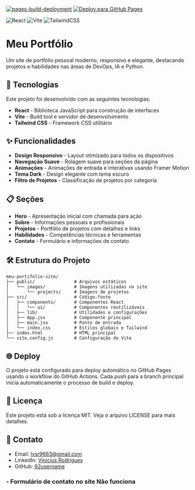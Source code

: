 [![pages-build-deployment](https://github.com/92username/meu-portifolio-site/actions/workflows/pages/pages-build-deployment/badge.svg)](https://github.com/92username/meu-portifolio-site/actions/workflows/pages/pages-build-deployment) [![Deploy para GitHub Pages](https://github.com/92username/meu-portifolio-site/actions/workflows/deploy.yml/badge.svg)](https://github.com/92username/meu-portifolio-site/actions/workflows/deploy.yml) 

![React](https://img.shields.io/badge/react-%2320232a.svg?style=for-the-badge&logo=react&logoColor=%2361DAFB) ![Vite](https://img.shields.io/badge/vite-%23646CFF.svg?style=for-the-badge&logo=vite&logoColor=white) ![TailwindCSS](https://img.shields.io/badge/tailwindcss-%2338B2AC.svg?style=for-the-badge&logo=tailwind-css&logoColor=white)

# Meu Portfólio

Um site de portfólio pessoal moderno, responsivo e elegante, destacando projetos e habilidades nas áreas de DevOps, IA e Python.

## 🚀 Tecnologias

Este projeto foi desenvolvido com as seguintes tecnologias:

- **React** - Biblioteca JavaScript para construção de interfaces
- **Vite** - Build tool e servidor de desenvolvimento
- **Tailwind CSS** - Framework CSS utilitário

## ✨ Funcionalidades

- **Design Responsivo** - Layout otimizado para todos os dispositivos
- **Navegação Suave** - Rolagem suave para seções da página
- **Animações** - Animações de entrada e interativas usando Framer Motion
- **Tema Dark** - Design elegante com tema escuro
- **Filtro de Projetos** - Classificação de projetos por categoria

## 📋 Seções

- **Hero** - Apresentação inicial com chamada para ação
- **Sobre** - Informações pessoais e profissionais
- **Projetos** - Portfólio de projetos com detalhes e links
- **Habilidades** - Competências técnicas e ferramentas
- **Contato** - Formulário e informações de contato

## 🛠️ Estrutura do Projeto

```
meu-portifolio-site/
├── public/               # Arquivos estáticos
│   └── images/           # Imagens utilizadas no site
│       └── projects/     # Imagens de projetos
├── src/                  # Código-fonte
│   ├── components/       # Componentes React
│   │   └── ui/           # Componentes reutilizáveis
│   ├── lib/              # Utilidades e configurações
│   ├── App.jsx           # Componente principal
│   ├── main.jsx          # Ponto de entrada
│   └── index.css         # Estilos globais e Tailwind
├── index.html            # HTML principal
└── vite.config.js        # Configuração do Vite
```

## 🌐 Deploy

O projeto está configurado para deploy automático no GitHub Pages usando o workflow do GitHub Actions. Cada push para a branch principal inicia automaticamente o processo de build e deploy.

## 📄 Licença

Este projeto está sob a licença MIT. Veja o arquivo LICENSE para mais detalhes.

## 📱 Contato

- Email: lvsr9663@gmail.com
- LinkedIn: [Vinicius Rodrigues](https://www.linkedin.com/in/vinicius-rodrigues-9879b7145/)
- GitHub: [92username](https://github.com/92username)

### - Formulário de contato no site **Não funciona**
